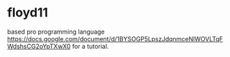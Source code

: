 # floyd11
based pro programming language
https://docs.google.com/document/d/1BYSOGP5LpszJdqnmceNlWOVLTqFWdshsCG2oYpTXwX0 for a tutorial.
